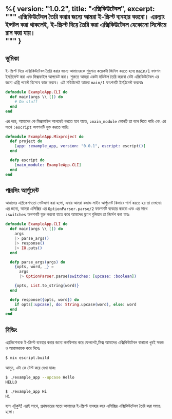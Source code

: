 %{
  version: "1.0.2",
  title: "এক্সিকিউটেবল",
  excerpt: """
  এক্সিকিউটেবল তৈরি করার জন্যে আমরা ই-স্ক্রিপ্ট ব্যবহার করবো। 
  এরল্যাং ইন্সটল করা থাকলেই, ই-স্ক্রিপ্ট দিয়ে তৈরি করা এক্সিকিউটেবল যেকোনো সিস্টেমে রান করা যায়।   
  """
}
---

## ভূমিকা

ই-স্ক্রিপ্ট দিয়ে এক্সিকিউটেবল তৈরি করার জন্যে আমাদেরকে শুধুমাত্র কয়েকটা জিনিস করতে হবেঃ `main/1` ফাংশন ইমপ্লিমেন্ট করা এবং মিক্সফাইল আপডেট করা। 
শুরুতে আমরা একটা মডিউল তৈরি করবো যেটা এক্সিকিউটেবল এর জন্যে এন্ট্রি পয়েন্ট হিসেবে কাজ করবে। 
এই মডিউলেই আমরা `main/1` ফাংশনটি ইমপ্লিমেন্ট করবোঃ 

```elixir
defmodule ExampleApp.CLI do
  def main(args \\ []) do
    # Do stuff
  end
end
```

এর পরে, আমাদের কে মিক্সফাইল আপডেট করতে হবে যাতে, `:main_module` কোনটি তা বলে দিতে পারি এবং এর সাথে `:escript` অপশনটি যুক্ত করতে পারিঃ 

```elixir
defmodule ExampleApp.Mixproject do
  def project do
    [app: :example_app, version: "0.0.1", escript: escript()]
  end

  defp escript do
    [main_module: ExampleApp.CLI]
  end
end
```

## পারসিং আর্গুমেন্ট 

আমাদের এপ্লিকেশনতো সেটআপ করা হলো, এবার আমরা কমান্ড লাইন আর্গুমেন্ট কিভাবে পার্স করতে হয় তা দেখবো।
এর জন্যে, আমরা এলিক্সির এর `OptionParser.parse/2` ফাংশনটি ব্যবহার করবো এবং এর সাথে `:switches` অপশনটি যুক্ত করবো যাতে করে আমাদের ফ্ল্যাগ বুলিয়ান তা নির্দেশ করা যায়ঃ

```elixir
defmodule ExampleApp.CLI do
  def main(args \\ []) do
    args
    |> parse_args()
    |> response()
    |> IO.puts()
  end

  defp parse_args(args) do
    {opts, word, _} =
      args
      |> OptionParser.parse(switches: [upcase: :boolean])

    {opts, List.to_string(word)}
  end

  defp response({opts, word}) do
    if opts[:upcase], do: String.upcase(word), else: word
  end
end
```

## বিল্ডিং

এপ্লকিশেনকে ই-স্ক্রিপ্ট ব্যবহার করার জন্যে কনফিগার করে ফেললেই,মিক্স আমাদের এক্সিকিউটেবল বানানো খুবই সহজ ও আরামদায়ক করে দিবেঃ  

```bash
$ mix escript.build
```

আসুন, এটা কে টেস্ট করে দেখা যাকঃ 

```bash
$ ./example_app --upcase Hello
HELLO

$ ./example_app Hi
Hi
```
ব্যস এটুকুই! 
এরই সাথে, প্রথমবারের মতো আমাদের ই-স্ক্রিপ্ট ব্যবহার করে এলিক্সির এক্সিকিউটেবল তৈরি করা সমাপ্ত হলো।
